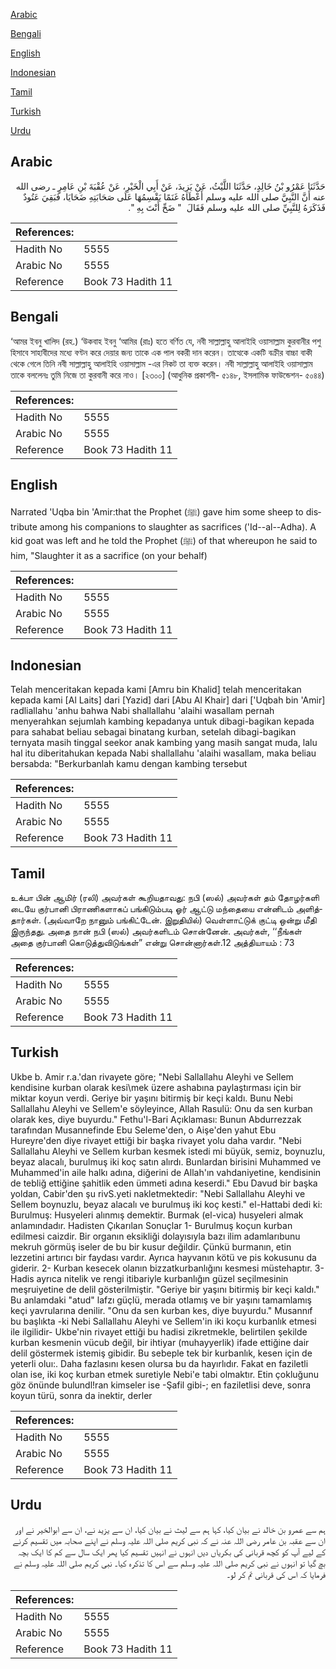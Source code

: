[Arabic](#arabic)

[Bengali](#bengali)

[English](#english)

[Indonesian](#indonesian)

[Tamil](#tamil)

[Turkish](#turkish)

[Urdu](#urdu)

## Arabic


<div dir="rtl" lang="ar" style={{fontSize:'larger',backgroundColor:'#f8f9fa',padding:20}}>
حَدَّثَنَا عَمْرُو بْنُ خَالِدٍ، حَدَّثَنَا اللَّيْثُ، عَنْ يَزِيدَ، عَنْ أَبِي الْخَيْرِ، عَنْ عُقْبَةَ بْنِ عَامِرٍ ـ رضى الله عنه أَنَّ النَّبِيَّ صلى الله عليه وسلم أَعْطَاهُ غَنَمًا يَقْسِمُهَا عَلَى صَحَابَتِهِ ضَحَايَا، فَبَقِيَ عَتُودٌ فَذَكَرَهُ لِلنَّبِيِّ صلى الله عليه وسلم فَقَالَ ‏ "‏ ضَحِّ أَنْتَ بِهِ ‏"‏‏.‏
</div>
<div style={{backgroundColor:'#f8f9fa',padding:20, marginBottom: 10}}><table> <thead> <tr> <th>References:</th> <th></th> </tr> </thead> <tbody><tr><td>Hadith No</td><td>5555</td></tr><tr><td>Arabic No</td><td>5555</td></tr><tr><td>Reference</td><td>Book 73 Hadith 11</td></tr></tbody></table></div>

## Bengali


<div dir="ltr" lang="bn" style={{fontSize:'larger',backgroundColor:'#f8f9fa',padding:20}}>
‘আমর ইবনু খালিদ (রহ.) ‘উকবাহ ইবনু ‘আমির (রাঃ) হতে বর্ণিত যে, নবী সাল্লাল্লাহু আলাইহি ওয়াসাল্লাম কুরবানীর পশু হিসাবে সাহাবীদের মধ্যে বণ্টন করে দেয়ার জন্য তাকে এক পাল বকরী দান করেন। তাত্থেকে একটি বক্রীর বাচ্চা বাকী থেকে গেলে তিনি নবী সাল্লাল্লাহু আলাইহি ওয়াসাল্লাম -এর নিকট তা ব্যক্ত করেন। নবী সাল্লাল্লাহু আলাইহি ওয়াসাল্লাম তাকে বললেনঃ তুমি নিজে তা কুরবানী করে নাও। [২৩০০] (আধুনিক প্রকাশনী- ৫১৪৮, ইসলামিক ফাউন্ডেশন- ৫০৪৪)
</div>
<div style={{backgroundColor:'#f8f9fa',padding:20, marginBottom: 10}}><table> <thead> <tr> <th>References:</th> <th></th> </tr> </thead> <tbody><tr><td>Hadith No</td><td>5555</td></tr><tr><td>Arabic No</td><td>5555</td></tr><tr><td>Reference</td><td>Book 73 Hadith 11</td></tr></tbody></table></div>

## English


<div dir="ltr" lang="en" style={{fontSize:'larger',backgroundColor:'#f8f9fa',padding:20}}>
Narrated 'Uqba bin 'Amir:that the Prophet (ﷺ) gave him some sheep to distribute among his companions to slaughter as sacrifices ('Id--al--Adha). A kid goat was left and he told the Prophet (ﷺ) of that whereupon he said to him, "Slaughter it as a sacrifice (on your behalf)
</div>
<div style={{backgroundColor:'#f8f9fa',padding:20, marginBottom: 10}}><table> <thead> <tr> <th>References:</th> <th></th> </tr> </thead> <tbody><tr><td>Hadith No</td><td>5555</td></tr><tr><td>Arabic No</td><td>5555</td></tr><tr><td>Reference</td><td>Book 73 Hadith 11</td></tr></tbody></table></div>

## Indonesian


<div dir="ltr" lang="id" style={{fontSize:'larger',backgroundColor:'#f8f9fa',padding:20}}>
Telah menceritakan kepada kami [Amru bin Khalid] telah menceritakan kepada kami [Al Laits] dari [Yazid] dari [Abu Al Khair] dari ['Uqbah bin 'Amir] radliallahu 'anhu bahwa Nabi shallallahu 'alaihi wasallam pernah menyerahkan sejumlah kambing kepadanya untuk dibagi-bagikan kepada para sahabat beliau sebagai binatang kurban, setelah dibagi-bagikan ternyata masih tinggal seekor anak kambing yang masih sangat muda, lalu hal itu diberitahukan kepada Nabi shallallahu 'alaihi wasallam, maka beliau bersabda: "Berkurbanlah kamu dengan kambing tersebut
</div>
<div style={{backgroundColor:'#f8f9fa',padding:20, marginBottom: 10}}><table> <thead> <tr> <th>References:</th> <th></th> </tr> </thead> <tbody><tr><td>Hadith No</td><td>5555</td></tr><tr><td>Arabic No</td><td>5555</td></tr><tr><td>Reference</td><td>Book 73 Hadith 11</td></tr></tbody></table></div>

## Tamil


<div dir="ltr" lang="ta" style={{fontSize:'larger',backgroundColor:'#f8f9fa',padding:20}}>
உக்பா பின் ஆமிர் (ரலி) அவர்கள் கூறியதாவது: நபி (ஸல்) அவர்கள் தம் தோழர்களி டையே குர்பானி பிராணிகளாகப் பங்கிடும்படி ஓர் ஆட்டு மந்தையை என்னிடம் அளித்தார்கள். (அவ்வாறே நானும் பங்கிட்டேன். இறுதியில்) வெள்ளாட்டுக் குட்டி ஒன்று மீதி இருந்தது. அதை நான் நபி (ஸல்) அவர்களிடம் சொன்னேன். அவர்கள், ‘‘நீங்கள் அதை குர்பானி கொடுத்துவிடுங்கள்” என்று சொன்னார்கள்.12 அத்தியாயம் : 73
</div>
<div style={{backgroundColor:'#f8f9fa',padding:20, marginBottom: 10}}><table> <thead> <tr> <th>References:</th> <th></th> </tr> </thead> <tbody><tr><td>Hadith No</td><td>5555</td></tr><tr><td>Arabic No</td><td>5555</td></tr><tr><td>Reference</td><td>Book 73 Hadith 11</td></tr></tbody></table></div>

## Turkish


<div dir="ltr" lang="tr" style={{fontSize:'larger',backgroundColor:'#f8f9fa',padding:20}}>
Ukbe b. Amir r.a.'dan rivayete göre; "Nebi Sallallahu Aleyhi ve Sellem kendisine kurban olarak kesi\mek üzere ashabına paylaştırması için bir miktar koyun verdi. Geriye bir yaşını bitirmiş bir keçi kaldı. Bunu Nebi Sallallahu Aleyhi ve Sellem'e söyleyince, Allah Rasulü: Onu da sen kurban olarak kes, diye buyurdu." Fethu'l-Bari Açıklaması: Bunun Abdurrezzak tarafından Musannefinde Ebu Seleme'den, o Aişe'den yahut Ebu Hureyre'den diye rivayet ettiği bir başka rivayet yolu daha vardır. "Nebi Sallallahu Aleyhi ve Sellem kurban kesmek istedi mi büyük, semiz, boynuzlu, beyaz alacalı, burulmuş iki koç satın alırdı. Bunlardan birisini Muhammed ve Muhammed'in aile halkı adına, diğerini de Allah'ın vahdaniyetine, kendisinin de tebliğ ettiğine şahitlik eden ümmeti adına keserdi." Ebu Davud bir başka yoldan, Cabir'den şu rivS.yeti nakletmektedir: "Nebi Sallallahu Aleyhi ve Sellem boynuzlu, beyaz alacalı ve burulmuş iki koç kesti." el-Hattabi dedi ki: Burulmuş: Husyeleri alınmış demektir. Burmak (el-vica) husyeleri almak anlamındadır. Hadisten Çıkarılan Sonuçlar 1- Burulmuş koçun kurban edilmesi caizdir. Bir organın eksikliği dolayısıyla bazı ilim adamlarıbunu mekruh görmüş iseler de bu bir kusur değildir. Çünkü burmanın, etin lezzetini artırıcı bir faydası vardır. Ayrıca hayvanın kötü ve pis kokusunu da giderir. 2- Kurban kesecek olanın bizzatkurbanlığını kesmesi müstehaptır. 3- Hadis ayrıca nitelik ve rengi itibariyle kurbanlığın güzel seçilmesinin meşruiyetine de delil gösterilmiştir. "Geriye bir yaşını bitirmiş bir keçi kaldı." Bu anlamdaki "atud" lafzı güçlü, merada otlamış ve bir yaşını tamamlamış keçi yavrularına denilir. "Onu da sen kurban kes, diye buyurdu." Musannıf bu başlıkta -ki Nebi Sallallahu Aleyhi ve Sellem'in iki koçu kurbanlık etmesi ile ilgilidir- Ukbe'nin rivayet ettiği bu hadisi zikretmekle, belirtilen şekilde kurban kesmenin vücub değil, bir ihtiyar (muhayyerlik) ifade ettiğine dair delil göstermek istemiş gibidir. Bu sebeple tek bir kurbanlık, kesen için de yeterli oluı:. Daha fazlasını kesen olursa bu da hayırlıdır. Fakat en faziletli olan ise, iki koç kurban etmek suretiyle Nebi'e tabi olmaktır. Etin çokluğunu göz önünde bulundl!ran kimseler ise -Şafil gibi-; en faziletlisi deve, sonra koyun türü, sonra da inektir, derler
</div>
<div style={{backgroundColor:'#f8f9fa',padding:20, marginBottom: 10}}><table> <thead> <tr> <th>References:</th> <th></th> </tr> </thead> <tbody><tr><td>Hadith No</td><td>5555</td></tr><tr><td>Arabic No</td><td>5555</td></tr><tr><td>Reference</td><td>Book 73 Hadith 11</td></tr></tbody></table></div>

## Urdu


<div dir="rtl" lang="ur" style={{fontSize:'larger',backgroundColor:'#f8f9fa',padding:20}}>
ہم سے عمرو بن خالد نے بیان کیا، کہا ہم سے لیث نے بیان کیا، ان سے یزید نے، ان سے ابوالخیر نے اور ان سے عقبہ بن عامر رضی اللہ عنہ نے کہ نبی کریم صلی اللہ علیہ وسلم نے اپنے صحابہ میں تقسیم کرنے کے لیے آپ کو کچھ قربانی کی بکریاں دیں انہوں نے انہیں تقسیم کیا پھر ایک سال سے کم کا ایک بچہ بچ گیا تو انہوں نے نبی کریم صلی اللہ علیہ وسلم سے اس کا تذکرہ کیا۔ نبی کریم صلی اللہ علیہ وسلم نے فرمایا کہ اس کی قربانی تم کر لو۔
</div>
<div style={{backgroundColor:'#f8f9fa',padding:20, marginBottom: 10}}><table> <thead> <tr> <th>References:</th> <th></th> </tr> </thead> <tbody><tr><td>Hadith No</td><td>5555</td></tr><tr><td>Arabic No</td><td>5555</td></tr><tr><td>Reference</td><td>Book 73 Hadith 11</td></tr></tbody></table></div>
